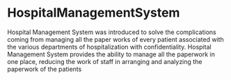 # HospitalManagementSystem
Hospital Management System was introduced to solve the complications coming from managing all the paper works of every patient associated with the various departments of hospitalization with confidentiality. Hospital Management System provides the ability to manage all the paperwork in one place, reducing the work of staff in arranging and analyzing the paperwork of the patients
